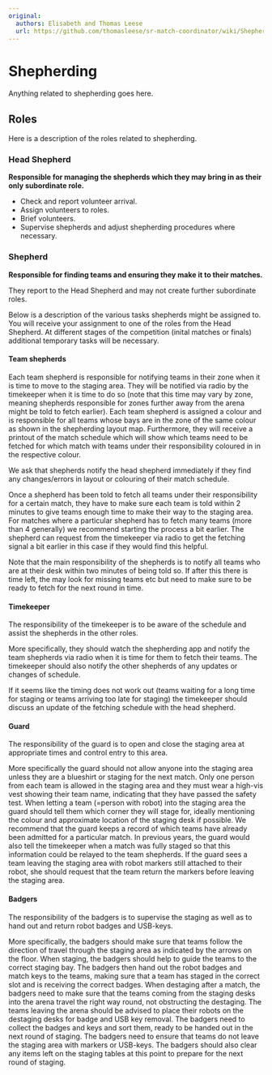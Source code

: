 ```yaml
---
original:
  authors: Elisabeth and Thomas Leese
  url: https://github.com/thomasleese/sr-match-coordinator/wiki/Shepherding
---
```

# Shepherding

Anything related to shepherding goes here.

## Roles

Here is a description of the roles related to shepherding.

### Head Shepherd

**Responsible for managing the shepherds which they may bring in as their only subordinate role.**

- Check and report volunteer arrival.
- Assign volunteers to roles.
- Brief volunteers.
- Supervise shepherds and adjust shepherding procedures where necessary.

### Shepherd

**Responsible for finding teams and ensuring they make it to their matches.**

They report to the Head Shepherd and may not create further subordinate roles.

Below is a description of the various tasks shepherds might be assigned to. You will receive your assignment to one of the roles from the Head Shepherd. At different stages of the competition (inital matches or finals) additional temporary tasks will be necessary.

#### Team shepherds

Each team shepherd is responsible for notifying teams in their zone when it is time to move to the staging area. They will be notified via radio by the timekeeper when it is time to do so (note that this time may vary by zone, meaning shepherds responsible for zones further away from the arena might be told to fetch earlier). Each team shepherd is assigned a colour and is responsible for all teams whose bays are in the zone of the same colour as shown in the shepherding layout map. Furthermore, they will receive a printout of the match schedule which will show which teams need to be fetched for which match with teams under their responsibility coloured in in the respective colour.

We ask that shepherds notify the head shepherd immediately if they find any changes/errors in layout or colouring of their match schedule.

Once a shepherd has been told to fetch all teams under their responsibility for a certain match, they have to make sure each team is told within 2 minutes to give teams enough time to make their way to the staging area. For matches where a particular shepherd has to fetch many teams (more than 4 generally) we recommend starting the process a bit earlier. The shepherd can request from the timekeeper via radio to get the fetching signal a bit earlier in this case if they would find this helpful.

Note that the main responsibility of the shepherds is to notify all teams who are at their desk within two minutes of being told so. If after this there is time left, the may look for missing teams etc but need to make sure to be ready to fetch for the next round in time.

#### Timekeeper

The responsibility of the timekeeper is to be aware of the schedule and assist the shepherds in the other roles.

More specifically, they should watch the shepherding app and notify the team shepherds via radio when it is time for them to fetch their teams. The timekeeper should also notify the other shepherds of any updates or changes of schedule.

If it seems like the timing does not work out (teams waiting for a long time for staging or teams arriving too late for staging) the timekeeper should discuss an update of the fetching schedule with the head shepherd.

#### Guard

The responsibility of the guard is to open and close the staging area at appropriate times and control entry to this area.

More specifically the guard should not allow anyone into the staging area unless they are a blueshirt or staging for the next match. Only one person from each team is allowed in the staging area and they must wear a high-vis vest showing their team name, indicating that they have passed the safety test. When letting a team (=person with robot) into the staging area the guard should tell them which corner they will stage for, ideally mentioning the colour and approximate location of the staging desk if possible. We recommend that the guard keeps a record of which teams have already been admitted for a particular match. In previous years, the guard would also tell the timekeeper when a match was fully staged so that this information could be relayed to the team shepherds. If the guard sees a team leaving the staging area with robot markers still attached to their robot, she should request that the team return the markers before leaving the staging area.

#### Badgers

The responsibility of the badgers is to supervise the staging as well as to hand out and return robot badges and USB-keys.

More specifically, the badgers should make sure that teams follow the direction of travel through the staging area as indicated by the arrows on the floor. When staging, the badgers should help to guide the teams to the correct staging bay. The badgers then hand out the robot badges and match keys to the teams, making sure that a team has staged in the correct slot and is receiving the correct badges. When destaging after a match, the badgers need to make sure that the teams coming from the staging desks into the arena travel the right way round, not obstructing the destaging. The teams leaving the arena should be advised to place their robots on the destaging desks for badge and USB key removal. The badgers need to collect the badges and keys and sort them, ready to be handed out in the next round of staging. The badgers need to ensure that teams do not leave the staging area with markers or USB-keys. The badgers should also clear any items left on the staging tables at this point to prepare for the next round of staging.
